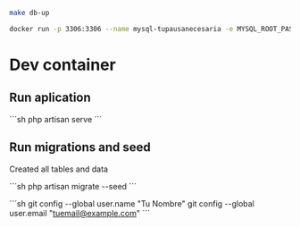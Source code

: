 ```sh
make db-up
```

```sh
docker run -p 3306:3306 --name mysql-tupausanecesaria -e MYSQL_ROOT_PASSWORD=1234 -d mysql
```


# Dev container

## Run aplication

´´´sh
php artisan serve
´´´

## Run migrations and seed
Created all tables and data

´´´sh
php artisan migrate --seed
´´´

´´´sh
git config --global user.name "Tu Nombre"
git config --global user.email "tuemail@example.com"
´´´